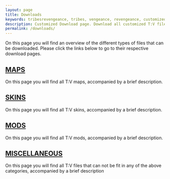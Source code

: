 ```yaml
---
layout: page
title: Downloads
keywords: tribesrevengeance, tribes, vengeance, revengeance, customized, fx, hudscript, hud, quickchat, reticle, crosshair
description: Customized Download page. Download all customized T:V files, like huds, quickchats, reticles, crosshairs and more.
permalink: /downloads/
---
```


On this page you will find an overview of the different types of files that can be downloaded. Please click the links below to go to their respective download pages.


## [MAPS](/downloads/maps/)

On this page you will find all T:V maps, accompanied by a brief description.



## [SKINS](/downloads/skins/)

On this page you will find all T:V skins, accompanied by a brief description.



## [MODS](/downloads/mods/)

On this page you will find all T:V mods, accompanied by a brief description.



## [MISCELLANEOUS](/downloads/miscellaneous/)

On this page you will find all T:V files that can not be fit in any of the above categories, accompanied by a brief description
